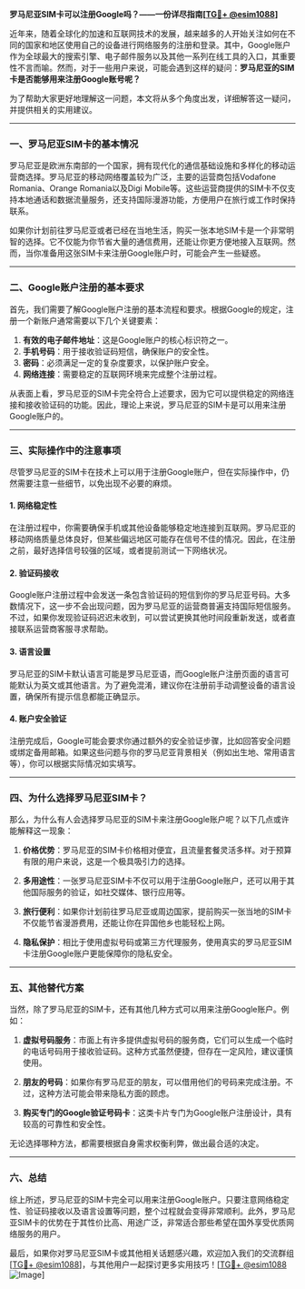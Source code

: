 **罗马尼亚SIM卡可以注册Google吗？——一份详尽指南[[TG💪+ @esim1088](https://t.me/s/esim1088)]**

近年来，随着全球化的加速和互联网技术的发展，越来越多的人开始关注如何在不同的国家和地区使用自己的设备进行网络服务的注册和登录。其中，Google账户作为全球最大的搜索引擎、电子邮件服务以及其他一系列在线工具的入口，其重要性不言而喻。然而，对于一些用户来说，可能会遇到这样的疑问：**罗马尼亚的SIM卡是否能够用来注册Google账号呢？**

为了帮助大家更好地理解这一问题，本文将从多个角度出发，详细解答这一疑问，并提供相关的实用建议。

---

### 一、罗马尼亚SIM卡的基本情况

罗马尼亚是欧洲东南部的一个国家，拥有现代化的通信基础设施和多样化的移动运营商选择。罗马尼亚的移动网络覆盖较为广泛，主要的运营商包括Vodafone Romania、Orange Romania以及Digi Mobile等。这些运营商提供的SIM卡不仅支持本地通话和数据流量服务，还支持国际漫游功能，方便用户在旅行或工作时保持联系。

如果你计划前往罗马尼亚或者已经在当地生活，购买一张本地SIM卡是一个非常明智的选择。它不仅能为你节省大量的通信费用，还能让你更方便地接入互联网。然而，当你准备用这张SIM卡来注册Google账户时，可能会产生一些疑惑。

---

### 二、Google账户注册的基本要求

首先，我们需要了解Google账户注册的基本流程和要求。根据Google的规定，注册一个新账户通常需要以下几个关键要素：

1. **有效的电子邮件地址**：这是Google账户的核心标识符之一。
2. **手机号码**：用于接收验证码短信，确保账户的安全性。
3. **密码**：必须满足一定的复杂度要求，以保护账户安全。
4. **网络连接**：需要稳定的互联网环境来完成整个注册过程。

从表面上看，罗马尼亚的SIM卡完全符合上述要求，因为它可以提供稳定的网络连接和接收验证码的功能。因此，理论上来说，罗马尼亚的SIM卡是可以用来注册Google账户的。

---

### 三、实际操作中的注意事项

尽管罗马尼亚的SIM卡在技术上可以用于注册Google账户，但在实际操作中，仍然需要注意一些细节，以免出现不必要的麻烦。

#### 1. **网络稳定性**
   在注册过程中，你需要确保手机或其他设备能够稳定地连接到互联网。罗马尼亚的移动网络质量总体良好，但某些偏远地区可能存在信号不佳的情况。因此，在注册之前，最好选择信号较强的区域，或者提前测试一下网络状况。

#### 2. **验证码接收**
   Google账户注册过程中会发送一条包含验证码的短信到你的罗马尼亚号码。大多数情况下，这一步不会出现问题，因为罗马尼亚的运营商普遍支持国际短信服务。不过，如果你发现验证码迟迟未收到，可以尝试更换其他时间段重新发送，或者直接联系运营商客服寻求帮助。

#### 3. **语言设置**
   罗马尼亚的SIM卡默认语言可能是罗马尼亚语，而Google账户注册页面的语言可能默认为英文或其他语言。为了避免混淆，建议你在注册前手动调整设备的语言设置，确保所有提示信息都能正确显示。

#### 4. **账户安全验证**
   注册完成后，Google可能会要求你通过额外的安全验证步骤，比如回答安全问题或绑定备用邮箱。如果这些问题与你的罗马尼亚背景相关（例如出生地、常用语言等），你可以根据实际情况如实填写。

---

### 四、为什么选择罗马尼亚SIM卡？

那么，为什么有人会选择罗马尼亚的SIM卡来注册Google账户呢？以下几点或许能解释这一现象：

1. **价格优势**：罗马尼亚的SIM卡价格相对便宜，且流量套餐灵活多样。对于预算有限的用户来说，这是一个极具吸引力的选择。
   
2. **多用途性**：一张罗马尼亚SIM卡不仅可以用于注册Google账户，还可以用于其他国际服务的验证，如社交媒体、银行应用等。

3. **旅行便利**：如果你计划前往罗马尼亚或周边国家，提前购买一张当地的SIM卡不仅能节省漫游费用，还能让你在异国他乡也能轻松上网。

4. **隐私保护**：相比于使用虚拟号码或第三方代理服务，使用真实的罗马尼亚SIM卡注册Google账户更能保障你的隐私安全。

---

### 五、其他替代方案

当然，除了罗马尼亚的SIM卡，还有其他几种方式可以用来注册Google账户。例如：

1. **虚拟号码服务**：市面上有许多提供虚拟号码的服务商，它们可以生成一个临时的电话号码用于接收验证码。这种方式虽然便捷，但存在一定风险，建议谨慎使用。
   
2. **朋友的号码**：如果你有罗马尼亚的朋友，可以借用他们的号码来完成注册。不过，这种方法可能会带来隐私方面的顾虑。

3. **购买专门的Google验证号码卡**：这类卡片专门为Google账户注册设计，具有较高的可靠性和安全性。

无论选择哪种方法，都需要根据自身需求权衡利弊，做出最合适的决定。

---

### 六、总结

综上所述，罗马尼亚的SIM卡完全可以用来注册Google账户。只要注意网络稳定性、验证码接收以及语言设置等问题，整个过程就会变得非常顺利。此外，罗马尼亚SIM卡的优势在于其性价比高、用途广泛，非常适合那些希望在国外享受优质网络服务的用户。

最后，如果你对罗马尼亚SIM卡或其他相关话题感兴趣，欢迎加入我们的交流群组[[TG💪+ @esim1088](https://t.me/s/esim1088)]，与其他用户一起探讨更多实用技巧！[[TG💪+ @esim1088](https://t.me/s/esim1088) ![Image](https://i.postimg.cc/4NQfJmqS/Snipaste-2025-05-13-00-14-12.png)]